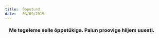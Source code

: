 ```yaml
---
title:  Õppetund
date:   03/09/2019
---
```


### <center>Me tegeleme selle õppetükiga. Palun proovige hiljem uuesti.</center>